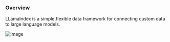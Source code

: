 ### Overview 
LLamaIndex is a simple,flexible data framework for connecting custom data to large language models.

![image](https://github.com/Ro-han12/CAEI_AI_MODELS/assets/95674406/6614a434-d82e-4c55-8096-79287dcc5b7c)
